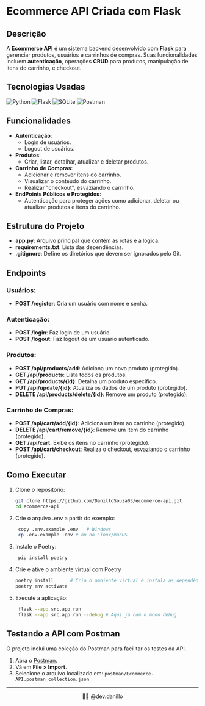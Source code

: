 # Ecommerce API Criada com Flask

## Descrição
A **Ecommerce API** é um sistema backend desenvolvido com **Flask** para gerenciar produtos, usuários e carrinhos de compras. Suas funcionalidades incluem **autenticação**, operações **CRUD** para produtos, manipulação de itens do carrinho, e checkout.

## Tecnologias Usadas

![Python](https://img.shields.io/badge/PYTHON-3776AB?style=for-the-badge&logo=python&logoColor=white) ![Flask](https://img.shields.io/badge/FLASK-000000?style=for-the-badge&logo=flask&logoColor=white) ![SQLite](https://img.shields.io/badge/SQLITE-003B57?style=for-the-badge&logo=sqlite&logoColor=white) ![Postman](https://img.shields.io/badge/POSTMAN-FF6C37?style=for-the-badge&logo=postman&logoColor=white) 

## Funcionalidades
- **Autenticação**:
  - Login de usuários.
  - Logout de usuários.
- **Produtos**:
  - Criar, listar, detalhar, atualizar e deletar produtos.
- **Carrinho de Compras**:
  - Adicionar e remover itens do carrinho.
  - Visualizar o conteúdo do carrinho.
  - Realizar "checkout", esvaziando o carrinho.
- **EndPoints Públicos e Protegidos**:
  - Autenticação para proteger ações como adicionar, deletar ou atualizar produtos e itens do carrinho.

## Estrutura do Projeto
- **app.py**: Arquivo principal que contém as rotas e a lógica.
- **requirements.txt**: Lista das dependências.
- **.gitignore**: Define os diretórios que devem ser ignorados pelo Git.

##  Endpoints

###  Usuários:
- **POST /register**: Cria um usuário com nome e senha.

###  Autenticação:
- **POST /login**: Faz login de um usuário.
- **POST /logout**: Faz logout de um usuário autenticado.

### Produtos:
- **POST /api/products/add**: Adiciona um novo produto (protegido).
- **GET /api/products**: Lista todos os produtos.
- **GET /api/products/{id}**: Detalha um produto específico.
- **PUT /api/update/{id}**: Atualiza os dados de um produto (protegido).
- **DELETE /api/products/delete/{id}**: Remove um produto (protegido).

### Carrinho de Compras:
- **POST /api/cart/add/{id}**: Adiciona um item ao carrinho (protegido).
- **DELETE /api/cart/remove/{id}**: Remove um item do carrinho (protegido).
- **GET /api/cart**: Exibe os itens no carrinho (protegido).
- **POST /api/cart/checkout**: Realiza o checkout, esvaziando o carrinho (protegido).

## Como Executar
1. Clone o repositório:
   ```bash
   git clone https://github.com/DanilloSouza03/ecommerce-api.git
   cd ecommerce-api
2. Crie o arquivo .env a partir do exemplo:
   ```bash
    copy .env.example .env   # Windows
    cp .env.example .env # ou no Linux/macOS
3. Instale o Poetry:
   ```bash
    pip install poetry
4. Crie e ative o ambiente virtual com Poetry
    ```bash
    poetry install      # Cria o ambiente virtual e instala as dependências
    poetry env activate
5. Execute a aplicação:
   ```bash
    flask --app src.app run 
    flask --app src.app run --debug # Aqui já com o modo debug

## Testando a API com Postman

O projeto inclui uma coleção do Postman para facilitar os testes da API.

1. Abra o [Postman](https://www.postman.com/).
2. Vá em **File > Import**.
3. Selecione o arquivo localizado em: `postman/Ecommerce-API.postman_collection.json`

<hr>
<p align="center">
👨‍💻 @dev.danillo
</p>
